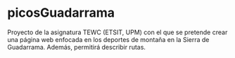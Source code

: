 # picosGuadarrama
Proyecto de la asignatura TEWC (ETSIT, UPM) con el que se pretende crear una página web enfocada en los deportes de montaña en la Sierra de Guadarrama. Además, permitirá describir rutas.
